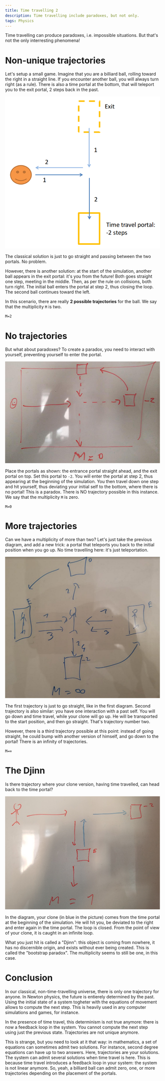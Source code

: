 ```yaml
---
title: Time travelling 2 
description: Time travelling include paradoxes, but not only. 
tags: Physics 
---
```


Time travelling can produce paradoxes, i.e. impossible situations.
But that's not the only interresting phenomena!

Non-unique trajectories
=======================

Let's setup a small game.
Imagine that you are a billiard ball, rolling toward the right in a straight line.
If you encounter another ball, you will always turn right (as a rule).
There is also a time portal at the bottom, that will teleport you to the exit portal, 2 steps back in the past.

![timetravel](img/timetravel.png)

The classical solution is just to go straight and passing between the two portals. No problem.

However, there is another solution: at the start of the simulation, another ball appears in the exit portal: it's you from the future!
Both goes straight one step, meeting in the middle. Then, as per the rule on collisions, both turn right.
The initial ball enters the portal at step 2, thus closing the loop. The second ball continues toward the left.

In this scenario, there are really **2 possible trajectories** for the ball. We say that the multiplicity `M` is two.

```
M=2
```

No trajectories
===============

But what about paradoxes?
To create a paradox, you need to interact with yourself, preventing yourself to enter the portal.

![No solution](./img/impossible.png)

Place the portals as shown: the entrance portal straight ahead, and the exit portal on top.
Set this portal to `-2`.
You will enter the portal at step 2, thus appearing at the beginning of the simulation.
You then travel down one step and hit yourself, thus deviating your initial self to the bottom, where there is no portal!
This is a paradox. There is NO trajectory possible in this instance. We say that the multiplicity `M` is zero.

```
M=0
```

More trajectories
=================

Can we have a multiplicity of more than two?
Let's just take the previous diagram, and add a new trick: a portal that teleports you back to the initial position when you go up.
No time travelling here: it's just teleportation. 

![infinite](img/infinite.png)

The first trajectory is just to go straight, like in the first diagram.
Second trajectory is also similar: you have one interaction with a past self.
You will go down and time travel, while your clone will go up. He will be transported to the start position, and then go straight.
That's trajectory number two.

However, there is a third trajectory possible at this point: instead of going straight, he could bump with another version of himself, and go down to the portal!
There is an infinity of trajectories.

```
M=∞

```

The Djinn
=========

Is there trajectory where your clone version, having time travelled, can head back to the time portal?

![djinn](img/djinn.png)

In the diagram, your clone (in blue in the picture) comes from the time portal at the beginning of the simulation.
He will hit you, be deviated to the right and enter again in the time portal. The loop is closed.
From the point of view of your clone, it is caught in an infinite loop.

What you just hit is called a "Djinn": this object is coming from nowhere, it has no discernible origin, and exists without ever being created.
This is called the "bootstrap paradox".
The multiplicity seems to still be one, in this case.



Conclusion
==========

In our classical, non-time-travelling universe, there is only one trajectory for anyone.
In Newton physics, the future is entierely determined by the past.
Using the initial state of a system togheter with the equations of movement allows to compute the next step.
This is heavily used in any computer simulations and games, for instance.

In the presence of time travel, this determinism is not true anymore: there is now a feedback loop in the system.
You cannot compute the next step using just the previous state. 
Trajectories are not unique anymore.

This is strange, but you need to look at it that way: in mathematics, a set of equations can sometimes admit two solutions.
For instance, second degree equations can have up to two answers.
Here, trajectories are your solutions. The system can admit several solutions when time travel is here.
This is because time travel introduces a feedback loop in your system: the system is not linear anymore.
So, yeah, a billiard ball can admit zero, one, or more trajectories depending on the placement of the portals.

